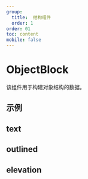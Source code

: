 ```yaml
---
group:
  title:  结构组件
  order: 1
order: 01
toc: content
mobile: false
---
```


# ObjectBlock

该组件用于构建对象结构的数据。

## 示例

## text   

## outlined

## elevation

<code src="./examples/ObjectBlock" compact background="#fff"></code>

